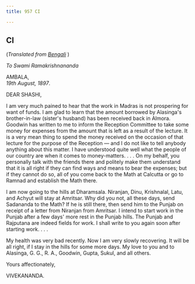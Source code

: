 ```yaml
---
title: 957 CI

---
```

  

  


## CI

(*Translated from [Bengali](b7364e8101.pdf)* )

*To Swami Ramakrishnananda*

AMBALA,  
*19th August, 1897*.

DEAR SHASHI,

I am very much pained to hear that the work in Madras is not prospering
for want of funds. I am glad to learn that the amount borrowed by
Alasinga's brother-in-law (sister's husband) has been received back in
Almora. Goodwin has written to me to inform the Reception Committee to
take some money for expenses from the amount that is left as a result of
the lecture. It is a very mean thing to spend the money received on the
occasion of that lecture for the purpose of the Reception — and I do not
like to tell anybody anything about this matter. I have understood quite
well what the people of our country are when it comes to money-matters.
. . . On my behalf, you personally talk with the friends there and
politely make them understand that it is all right if they can find ways
and means to bear the expenses; but if they cannot do so, all of you
come back to the Math at Calcutta or go to Ramnad and establish the Math
there.

I am now going to the hills at Dharamsala. Niranjan, Dinu, Krishnalal,
Latu, and Achyut will stay at Amritsar. Why did you not, all these days,
send Sadananda to the Math? If he is still there, then send him to the
Punjab on receipt of a letter from Niranjan from Amritsar. I intend to
start work in the Punjab after a few days' more rest in the Punjab
hills. The Punjab and Rajputana are indeed fields for work. I shall
write to you again soon after starting work. . . .

My health was very bad recently. Now I am very slowly recovering. It
will be all right, if I stay in the hills for some more days. My love to
you and to Alasinga, G. G., R. A., Goodwin, Gupta, Sukul, and all
others.

Yours affectionately,

VIVEKANANDA.